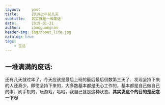 ```yaml
---
layout:     post
title:      2019过年前几天
subtitle:   其实就是一堆废话
date:       2019-01-31
author:     zhaoguangnan
header-img: img/about_life.jpg
catalog: true
tags:
    - 生活
---
```


## 一堆满满的废话:

还有几天就过年了，今天应该是最后上班的最后最后倒数第三天了，发现坚持下来的人还真少，即使坚持下来的，大多数基本都是无心工作的，基本都是自己做自己的事，刷手机的，玩游戏，哈哈，我自己就是这种状态。**其实发这个的目的是纪念一下:smirk:**
